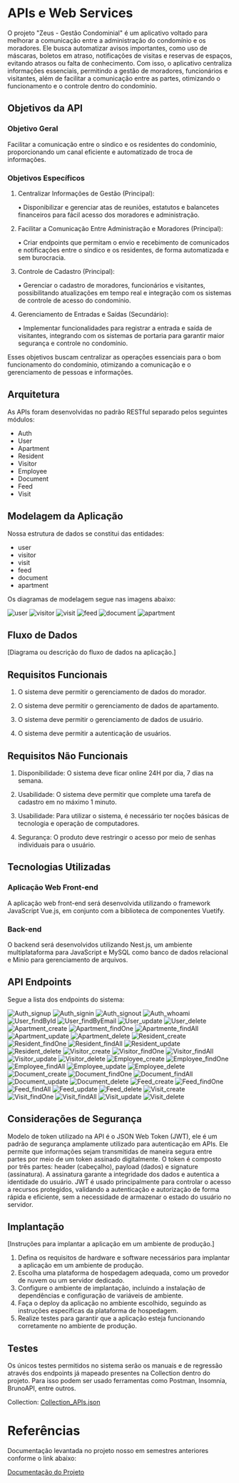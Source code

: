 # APIs e Web Services

O projeto "Zeus - Gestão Condominial" é um aplicativo voltado para melhorar a comunicação entre a administração do condomínio e os moradores. Ele busca automatizar avisos importantes, como uso de máscaras, boletos em atraso, notificações de visitas e reservas de espaços, evitando atrasos ou falta de conhecimento. Com isso, o aplicativo centraliza informações essenciais, permitindo a gestão de moradores, funcionários e visitantes, além de facilitar a comunicação entre as partes, otimizando o funcionamento e o controle dentro do condomínio.

## Objetivos da API

### Objetivo Geral
Facilitar a comunicação entre o síndico e os residentes do condomínio, proporcionando um canal eficiente e automatizado de troca de informações.

### Objetivos Específicos

1. Centralizar Informações de Gestão (Principal):

    • Disponibilizar e gerenciar atas de reuniões, estatutos e balancetes financeiros para  fácil acesso dos moradores e administração.

2. Facilitar a Comunicação Entre Administração e Moradores (Principal):

    • Criar endpoints que permitam o envio e recebimento de comunicados e notificações entre o síndico e os residentes, de forma automatizada e sem burocracia.

3. Controle de Cadastro (Principal):

    • Gerenciar o cadastro de moradores, funcionários e visitantes, possibilitando atualizações em tempo real e integração com os sistemas de controle de acesso do condomínio.

4. Gerenciamento de Entradas e Saídas (Secundário):

    • Implementar funcionalidades para registrar a entrada e saída de visitantes, integrando com os sistemas de portaria para garantir maior segurança e controle no condomínio.

Esses objetivos buscam centralizar as operações essenciais para o bom funcionamento do condomínio, otimizando a comunicação e o gerenciamento de pessoas e informações.

## Arquitetura

As APIs foram desenvolvidas no padrão RESTful separado pelos seguintes módulos:
- Auth
- User
- Apartment
- Resident
- Visitor
- Employee
- Document
- Feed
- Visit

## Modelagem da Aplicação

Nossa estrutura de dados se constitui das entidades:
- user
- visitor
- visit
- feed
- document
- apartment

Os diagramas de modelagem segue nas imagens abaixo:

![user](./img/modelagem_user.jpeg)
![visitor](./img/modelagem_visitor.jpeg)
![visit](./img/modelagem_visit.jpeg)
![feed](./img/modelagem_feed.jpeg)
![document](./img/modelagem_document.jpeg)
![apartment](./img/modelagem_apartment.jpeg)

## Fluxo de Dados

[Diagrama ou descrição do fluxo de dados na aplicação.]

## Requisitos Funcionais

1. O sistema deve permitir o gerenciamento de dados do morador.

2. O sistema deve permitir o gerenciamento de dados de apartamento.

3. O sistema deve permitir o gerenciamento de dados de usuário.

4. O sistema deve permitir a autenticação de usuários.

## Requisitos Não Funcionais

1. Disponibilidade: O sistema deve ficar online 24H por dia, 7 dias na semana.

2. Usabilidade: O sistema deve permitir que complete uma tarefa de cadastro em no máximo 1 minuto.

3. Usabilidade: Para utilizar o sistema, é necessário ter noções básicas de tecnologia e operação de computadores.

4. Segurança: O produto deve restringir o acesso por meio de senhas individuais para o usuário.

## Tecnologias Utilizadas

### Aplicação Web Front-end

A aplicação web front-end será desenvolvida utilizando o framework JavaScript Vue.js, em conjunto com a biblioteca de componentes Vuetify.

### Back-end

O backend será desenvolvidos utilizando Nest.js, um ambiente multiplataforma para JavaScript e MySQL como banco de dados relacional e Minio para gerenciamento de arquivos.

## API Endpoints

Segue a lista dos endpoints do sistema:

![Auth_signup](./img/Auth_signup.jpeg)
![Auth_signin](./img/Auth_signin.jpeg)
![Auth_signout](./img/Auth_signout.jpeg)
![Auth_whoami](./img/Auth_whoami.jpeg)
![User_findById](./img/User_findById.jpeg)
![User_findByEmail](./img/User_findByEmail.jpeg)
![User_update](./img/User_update.jpeg)
![User_delete](./img/User_delete.jpeg)
![Apartment_create](./img/Apartment_create.jpeg)
![Apartment_findOne](./img/Apartment_findOne.jpeg)
![Apartmente_findAll](./img/Apartmente_findAll.jpeg)
![Apartment_update](./img/Apartment_update.jpeg)
![Apartment_delete](./img/Apartment_delete.jpeg)
![Resident_create](./img/Resident_create.jpeg)
![Resident_findOne](./img/Resident_findOne.jpeg)
![Resident_findAll](./img/Resident_findAll.jpeg)
![Resident_update](./img/Resident_update.jpeg)
![Resident_delete](./img/Resident_delete.jpeg)
![Visitor_create](./img/Visitor_create.jpeg)
![Visitor_findOne](./img/Visitor_findOne.jpeg)
![Visitor_findAll](./img/Visitor_findAll.jpeg)
![Visitor_update](./img/Visitor_update.jpeg)
![Visitor_delete](./img/Visitor_delete.jpeg)
![Employee_create](./img/Employee_create.jpeg)
![Employee_findOne](./img/Employee_findOne.jpeg)
![Employee_findAll](./img/Employee_findAll.jpeg)
![Employee_update](./img/Employee_update.jpeg)
![Employee_delete](./img/Employee_delete.jpeg)
![Document_create](./img/Document_create.jpeg)
![Document_findOne](./img/Document_findOne.jpeg)
![Document_findAll](./img/Document_findAll.jpeg)
![Document_update](./img/Document_update.jpeg)
![Document_delete](./img/Document_delete.jpeg)
![Feed_create](./img/Feed_create.jpeg)
![Feed_findOne](./img/Feed_findOne.jpeg)
![Feed_findAll](./img/Feed_findAll.jpeg)
![Feed_update](./img/Feed_update.jpeg)
![Feed_delete](./img/Feed_delete.jpeg)
![Visit_create](./img/Visit_create.jpeg)
![Visit_findOne](./img/Visit_findOne.jpeg)
![Visit_findAll](./img/Visit_findAll.jpeg)
![Visit_update](./img/Visit_update.jpeg)
![Visit_delete](./img/Visit_delete.jpeg)


## Considerações de Segurança

Modelo de token utilizado na API é o JSON Web Token (JWT), ele é um padrão de segurança amplamente utilizado para autenticação em APIs. Ele permite que informações sejam transmitidas de maneira segura entre partes por meio de um token assinado digitalmente. O token é composto por três partes: header (cabeçalho), payload (dados) e signature (assinatura). A assinatura garante a integridade dos dados e autentica a identidade do usuário. JWT é usado principalmente para controlar o acesso a recursos protegidos, validando a autenticação e autorização de forma rápida e eficiente, sem a necessidade de armazenar o estado do usuário no servidor.

## Implantação

[Instruções para implantar a aplicação em um ambiente de produção.]

1. Defina os requisitos de hardware e software necessários para implantar a aplicação em um ambiente de produção.
2. Escolha uma plataforma de hospedagem adequada, como um provedor de nuvem ou um servidor dedicado.
3. Configure o ambiente de implantação, incluindo a instalação de dependências e configuração de variáveis de ambiente.
4. Faça o deploy da aplicação no ambiente escolhido, seguindo as instruções específicas da plataforma de hospedagem.
5. Realize testes para garantir que a aplicação esteja funcionando corretamente no ambiente de produção.

## Testes

Os únicos testes permitidos no sistema serão os manuais e de regressão através dos endpoints já mapeado presentes na Collection dentro do projeto. Para isso podem ser usado ferramentas como Postman, Insomnia, BrunoAPI, entre outros.

Collection: <a href="../sistema/zeus-back/Collection_APIs.json"> Collection_APIs.json</a>

# Referências

Documentação levantada no projeto nosso em semestres anteriores conforme o link abaixo:

<a href="https://docs.google.com/document/d/1DjpDkHZf0630EwuFNUmLxaGB0QGOzr13_3GeTDPsa5U/edit?usp=sharing"> Documentação do Projeto</a>

